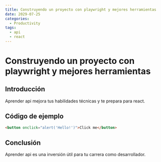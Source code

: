 ```yaml
---
title: Construyendo un proyecto con playwright y mejores herramientas
date: 2029-07-25
categories:
  - Productivity
tags:
  - api
  - react
---
```


# Construyendo un proyecto con playwright y mejores herramientas

## Introducción

Aprender api mejora tus habilidades técnicas y te prepara para react.

## Código de ejemplo

```html
<button onclick="alert('Hello!')">Click me</button>
```

## Conclusión

Aprender api es una inversión útil para tu carrera como desarrollador.